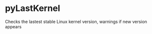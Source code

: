 pyLastKernel
============

Checks the lastest stable Linux kernel version, warnings if new version appears
